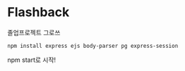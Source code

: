 # Flashback
졸업프로젝트 그로쓰

```
npm install express ejs body-parser pg express-session     
```
  
npm start로 시작!